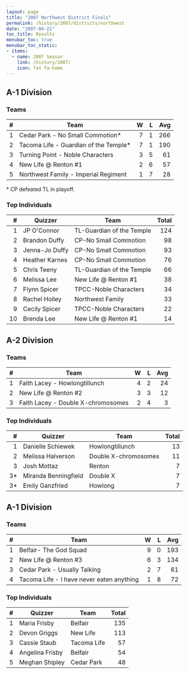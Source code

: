 ```yaml
---
layout: page
title: "2007 Northwest District Finals"
permalink: /history/2007/districts/northwest
date: "2007-04-21"
toc_title: Results
menubar_toc: true
menubar_toc_static:
- items:
  - name: 2007 Season
    link: /history/2007/
    icon: fas fa-home
---
```


## A-1 Division

### Teams

|    # | Team                                  |    W |    L |  Avg |
| ---: | ------------------------------------- | ---: | ---: | ---: |
|    1 | Cedar Park - No Small Commotion*      |    7 |    1 |  266 |
|    2 | Tacoma Life - Guardian of the Temple* |    7 |    1 |  190 |
|    3 | Turning Point - Noble Characters      |    3 |    5 |   61 |
|    4 | New Life @ Renton #1                  |    2 |    6 |   57 |
|    5 | Northwest Family - Imperial Regiment  |    1 |    7 |   28 |

\* CP defeated TL in playoff.

### Top Individuals

|    # | Quizzer        | Team                      | Total |
| ---: | -------------- | ------------------------- | ----: |
|    1 | JP O'Connor    | TL-Guardian of the Temple |   124 |
|    2 | Brandon Duffy  | CP-No Small Commotion     |    98 |
|    3 | Jenna-Jo Duffy | CP-No Small Commotion     |    93 |
|    4 | Heather Karnes | CP-No Small Commotion     |    76 |
|    5 | Chris Teeny    | TL-Guardian of the Temple |    66 |
|    6 | Melissa Lee    | New Life @ Renton #1      |    38 |
|    7 | Flynn Spicer   | TPCC-Noble Characters     |    34 |
|    8 | Rachel Holley  | Northwest Family          |    33 |
|    9 | Cecily Spicer  | TPCC-Noble Characters     |    22 |
|   10 | Brenda Lee     | New Life @ Renton #1      |    14 |

## A-2 Division

### Teams

|    # | Team                               |    W |    L |  Avg |
| ---: | ---------------------------------- | ---: | ---: | ---: |
|    1 | Faith Lacey - Howlongtillunch      |    4 |    2 |   24 |
|    2 | New Life @ Renton #2               |    3 |    3 |   12 |
|    3 | Faith Lacey - Double X-chromosomes |    2 |    4 |    3 |

### Top Individuals

|    # | Quizzer              | Team                 | Total |
| ---: | -------------------- | -------------------- | ----: |
|    1 | Danielle Schiewek    | Howlongtillunch      |    13 |
|    2 | Melissa Halverson    | Double X-chromosomes |    11 |
|    3 | Josh Mottaz          | Renton               |     7 |
|   3* | Miranda Benningfield | Double X             |     7 |
|   3* | Emily Ganzfried      | Howlong              |     7 |

## A-1 Division

### Teams

|    # | Team                                      |    W |    L |  Avg |
| ---: | ----------------------------------------- | ---: | ---: | ---: |
|    1 | Belfair- The God Squad                    |    9 |    0 |  193 |
|    2 | New Life @ Renton #3                      |    6 |    3 |  134 |
|    3 | Cedar Park - Usually Talking              |    2 |    7 |   61 |
|    4 | Tacoma Life - I have never eaten anything |    1 |    8 |   72 |

### Top Individuals

|    # | Quizzer         | Team        | Total |
| ---: | --------------- | ----------- | ----: |
|    1 | Maria Frisby    | Belfair     |   135 |
|    2 | Devon Griggs    | New Life    |   113 |
|    3 | Cassie Staub    | Tacoma Life |    57 |
|    4 | Angelina Frisby | Belfair     |    54 |
|    5 | Meghan Shipley  | Cedar Park  |    48 |

